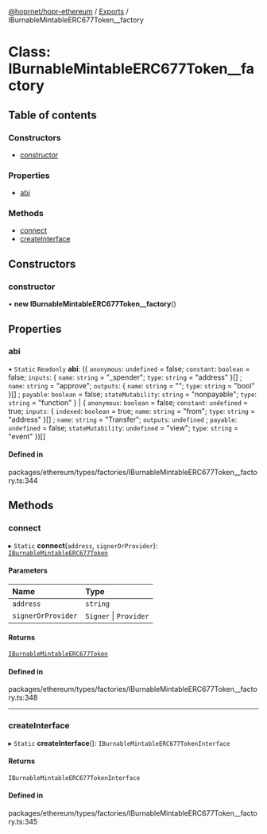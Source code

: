 [@hoprnet/hopr-ethereum](../README.md) / [Exports](../modules.md) / IBurnableMintableERC677Token__factory

# Class: IBurnableMintableERC677Token\_\_factory

## Table of contents

### Constructors

- [constructor](IBurnableMintableERC677Token__factory.md#constructor)

### Properties

- [abi](IBurnableMintableERC677Token__factory.md#abi)

### Methods

- [connect](IBurnableMintableERC677Token__factory.md#connect)
- [createInterface](IBurnableMintableERC677Token__factory.md#createinterface)

## Constructors

### constructor

• **new IBurnableMintableERC677Token__factory**()

## Properties

### abi

▪ `Static` `Readonly` **abi**: ({ `anonymous`: `undefined` = false; `constant`: `boolean` = false; `inputs`: { `name`: `string` = "\_spender"; `type`: `string` = "address" }[] ; `name`: `string` = "approve"; `outputs`: { `name`: `string` = ""; `type`: `string` = "bool" }[] ; `payable`: `boolean` = false; `stateMutability`: `string` = "nonpayable"; `type`: `string` = "function" } \| { `anonymous`: `boolean` = false; `constant`: `undefined` = true; `inputs`: { `indexed`: `boolean` = true; `name`: `string` = "from"; `type`: `string` = "address" }[] ; `name`: `string` = "Transfer"; `outputs`: `undefined` ; `payable`: `undefined` = false; `stateMutability`: `undefined` = "view"; `type`: `string` = "event" })[]

#### Defined in

packages/ethereum/types/factories/IBurnableMintableERC677Token__factory.ts:344

## Methods

### connect

▸ `Static` **connect**(`address`, `signerOrProvider`): [`IBurnableMintableERC677Token`](IBurnableMintableERC677Token.md)

#### Parameters

| Name | Type |
| :------ | :------ |
| `address` | `string` |
| `signerOrProvider` | `Signer` \| `Provider` |

#### Returns

[`IBurnableMintableERC677Token`](IBurnableMintableERC677Token.md)

#### Defined in

packages/ethereum/types/factories/IBurnableMintableERC677Token__factory.ts:348

___

### createInterface

▸ `Static` **createInterface**(): `IBurnableMintableERC677TokenInterface`

#### Returns

`IBurnableMintableERC677TokenInterface`

#### Defined in

packages/ethereum/types/factories/IBurnableMintableERC677Token__factory.ts:345
